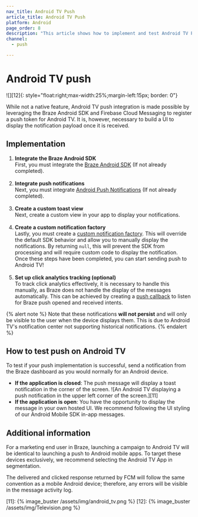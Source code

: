 ```yaml
---
nav_title: Android TV Push
article_title: Android TV Push
platform: Android
page_order: 8
description: "This article shows how to implement and test Android TV Push."
channel:
  - push

---
```


# Android TV push
![][12]{: style="float:right;max-width:25%;margin-left:15px; border: 0"}

While not a native feature, Android TV push integration is made possible by leveraging the Braze Android SDK and Firebase Cloud Messaging to register a push token for Android TV. It is, however, necessary to build a UI to display the notification payload once it is received.

## Implementation

1. **Integrate the Braze Android SDK**<br>
First, you must integrate the [Braze Android SDK][6] (If not already completed).<br><br>
2. **Integrate push notifications**<br>
Next, you must integrate [Android Push Notifications][10] (If not already completed).<br><br>
3. **Create a custom toast view**<br>
Next, create a custom view in your app to display your notifications.<br><br>
4. **Create a custom notification factory**<br>
Lastly, you must create a [custom notification factory][8]. This will override the default SDK behavior and allow you to manually display the notifications. By returning `null`, this will prevent the SDK from processing and will require custom code to display the notification. Once these steps have been completed, you can start sending push to Android TV!<br><br>
5. **Set up click analytics tracking (optional)**<br>
To track click analytics effectively, it is necessary to handle this manually, as Braze does not handle the display of the messages automatically. This can be achieved by creating a [push callback][7] to listen for Braze push opened and received intents.

{% alert note %}
Note that these notifications **will not persist** and will only be visible to the user when the device displays them. This is due to Android TV's notification center not supporting historical notifications.
{% endalert %} 

## How to test push on Android TV

To test if your push implementation is successful, send a notification from the Braze dashboard as you would normally for an Android device.

- **If the application is closed**: The push message will display a toast notification in the corner of the screen.
![An Android TV displaying a push notification in the upper left corner of the screen.][11]
- **If the application is open**: You have the opportunity to display the message in your own hosted UI. We recommend following the UI styling of our Android Mobile SDK in-app messages.

## Additional information
For a marketing end user in Braze, launching a campaign to Android TV will be identical to launching a push to Android mobile apps. To target these devices exclusively, we recommend selecting the Android TV App in segmentation. 

The delivered and clicked response returned by FCM will follow the same convention as a mobile Android device; therefore, any errors will be visible in the message activity log.

[6]: {{site.baseurl}}/developer_guide/platform_integration_guides/android/initial_sdk_setup/android_sdk_integration/?redirected=true
[7]: {{site.baseurl}}/developer_guide/platform_integration_guides/android/push_notifications/android/integration/standard_integration/#android-push-listener-callback
[8]: {{site.baseurl}}/developer_guide/platform_integration_guides/android/push_notifications/android/integration/standard_integration/#custom-displaying-notifications
[9]: https://developer.android.com/guide/topics/ui/notifiers/toasts#CustomToastView
[10]: {{site.baseurl}}/developer_guide/platform_integration_guides/android/push_notifications/android/integration/standard_integration/
[11]: {% image_buster /assets/img/android_tv.png %}
[12]: {% image_buster /assets/img/Television.png %}
